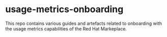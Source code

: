 # usage-metrics-onboarding
This repo contains various guides and artefacts related to onboarding with the usage metrics capabilities of the Red Hat Markeplace.
